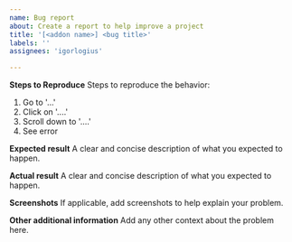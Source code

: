 ```yaml
---
name: Bug report
about: Create a report to help improve a project
title: '[<addon name>] <bug title>'
labels: ''
assignees: 'igorlogius'

---
```


**Steps to Reproduce**
Steps to reproduce the behavior:
1. Go to '...'
2. Click on '....'
3. Scroll down to '....'
4. See error

**Expected result**
A clear and concise description of what you expected to happen.

**Actual result**
A clear and concise description of what you expected to happen.

**Screenshots**
If applicable, add screenshots to help explain your problem.

**Other additional information**
Add any other context about the problem here.
